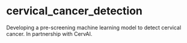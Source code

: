 # cervical_cancer_detection
Developing a pre-screening machine learning model to detect cervical cancer. In partnership with CervAI.
